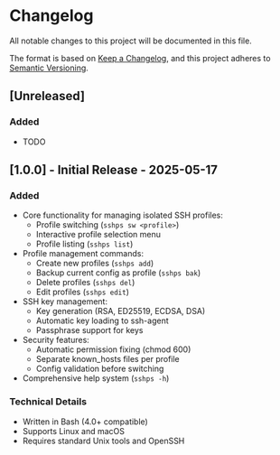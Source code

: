 # Changelog

All notable changes to this project will be documented in this file.

The format is based on [Keep a Changelog](https://keepachangelog.com/en/1.0.0/),
and this project adheres to [Semantic Versioning](https://semver.org/spec/v2.0.0.html).

## [Unreleased]

### Added
- TODO

## [1.0.0] - Initial Release - 2025-05-17

### Added
- Core functionality for managing isolated SSH profiles:
  - Profile switching (`sshps sw <profile>`)
  - Interactive profile selection menu
  - Profile listing (`sshps list`)
- Profile management commands:
  - Create new profiles (`sshps add`)
  - Backup current config as profile (`sshps bak`)
  - Delete profiles (`sshps del`)
  - Edit profiles (`sshps edit`)
- SSH key management:
  - Key generation (RSA, ED25519, ECDSA, DSA)
  - Automatic key loading to ssh-agent
  - Passphrase support for keys
- Security features:
  - Automatic permission fixing (chmod 600)
  - Separate known_hosts files per profile
  - Config validation before switching
- Comprehensive help system (`sshps -h`)

### Technical Details
- Written in Bash (4.0+ compatible)
- Supports Linux and macOS
- Requires standard Unix tools and OpenSSH